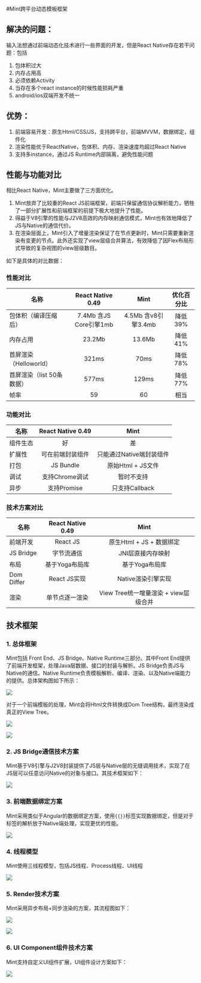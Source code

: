 #Mint跨平台动态模板框架

## 解决的问题：

输入法想通过前端动态化技术进行一些界面的开发，但是React Native存在若干问题：包括

1. 包体积过大
2. 内存占用高
3. 必须依赖Activity
4. 当存在多个react instance的时候性能损耗严重
5. android/ios双端开发不统一

## 优势：

1. 前端容易开发：原生Html/CSS/JS，支持跨平台，前端MVVM，数据绑定，组件化
2. 渲染性能优于ReactNative，包体积、内存、渲染速度均超过React Native
3. 支持多instance，通过JS Runtime内部隔离，避免性能问题

## 性能与功能对比

相比React Native，Mint主要做了三方面优化。

1. Mint放弃了比较重的React JS前端框架，前端只保留通信协议解析能力，牺牲了一部分扩展性和前端框架的前提下极大地提升了性能。
2. 得益于V8引擎的性能与J2V8高效的内存映射通信模式，Mint也有效地降低了JS与Native的通信代价。
3. 在渲染层面上，Mint引入了增量渲染保证了在节点更新时，Mint只需要重新渲染有变更的节点。此外还实现了view层级合并算法，有效降低了因Flex布局形式导致的复杂视图的view层级数目。

如下是具体的对比数据：

### 性能对比

| 名称 | React Native 0.49       |  Mint       | 优化百分比
| ----- |:--------:|:-----------:|:-----------:|
| 包体积（编译压缩后）  | 7.4Mb 含JS Core引擎1mb | 4.5Mb 含v8引擎3.4mb | 降低 39%
| 内存占用 | 23.2Mb       | 13.6Mb | 降低41%
| 首屏渲染（Helloworld）| 321ms    | 70ms | 降低78%
| 首屏渲染（list 50条数据）| 577ms    | 129ms | 降低77%
| 帧率 | 59    | 60 | 相当

### 功能对比

| 名称 | React Native 0.49       |  Mint       |
| ----- |:--------:|:-----------:|
| 组件生态 | 好    | 差
| 扩展性 | 可在前端封装组件    | 只能通过Native端封装组件
| 打包 | JS Bundle | 原始Html + JS文件
| 调试 | 支持Chrome调试 | 暂时不支持
| 异步 | 支持Promise | 只支持Callback

### 技术方案对比

| 名称 | React Native 0.49       |  Mint       |
| ----- |:--------:|:-----------:|
| 前端开发 | React JS    | 原生Html + JS + 数据绑定
| JS Bridge | 字节流通信 | JNI层直接内存映射
| 布局 | 基于Yoga布局库 | 基于Yoga布局库
| Dom Differ | React JS实现 | Native渲染引擎实现
| 渲染 | 单节点逐一渲染 | View Tree统一增量渲染 + view层级合并

## 技术框架

### 1. 总体框架

Mint包括 Front End、JS Bridge、Native Runtime三部分。其中Front End提供了前端开发框架，处理Java层数据、接口的封装与解析。JS Bridge负责JS与Native的通信。Native Runtime负责模板解析、编译、渲染、以及Native端能力的提供。总体架构图如下所示：

![](Mint_Whole_Framework.png)

对于一个前端模板的处理，Mint会将Html文件转换成Dom Tree结构，最终渲染成真正的View Tree。

![](mint_layout_flow.png)

![](MintTaskDataFlow.png)

### 2. JS Bridge通信技术方案

Mint基于V8引擎与J2V8封装提供了JS层与Native层的无缝调用技术，实现了在JS层可以任意访问Native的对象与接口。其技术框架如下：

![](mint_bridge_structure.png)

### 3. 前端数据绑定方案

Mint采用类似于Angular的数据绑定方案，使用`{{}}`标签实现数据绑定，但是对于标签的解析放于Native端处理，实现更优的性能。

![](MVVM_Databinding.png)

### 4. 线程模型

Mint使用三线程模型，包括JS线程、Process线程、UI线程

![](MintThreadModel.png)

### 5. Render技术方案

Mint采用异步布局+同步渲染的方案，其流程图如下：

![](mint_pre_render_flow.png)

![](mint_render_flow.png)

### 6. UI Component组件技术方案

Mint支持自定义UI组件扩展，UI组件设计方案如下：

![](MintComponentStructure.png)
